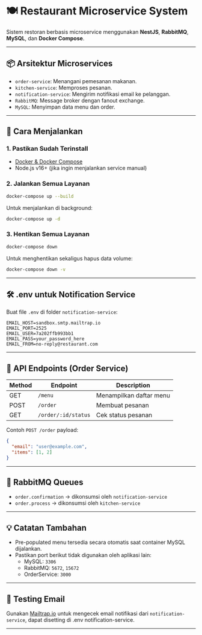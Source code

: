 # 🍽️ Restaurant Microservice System

Sistem restoran berbasis microservice menggunakan **NestJS**, **RabbitMQ**, **MySQL**, dan **Docker Compose**.

---

## 📦 Arsitektur Microservices

- `order-service`: Menangani pemesanan makanan.
- `kitchen-service`: Memproses pesanan.
- `notification-service`: Mengirim notifikasi email ke pelanggan.
- `RabbitMQ`: Message broker dengan fanout exchange.
- `MySQL`: Menyimpan data menu dan order.

---

## 🚀 Cara Menjalankan

### 1. Pastikan Sudah Terinstall

- [Docker & Docker Compose](https://docs.docker.com/get-docker/)
- Node.js v16+ (jika ingin menjalankan service manual)

### 2. Jalankan Semua Layanan

```bash
docker-compose up --build
```

Untuk menjalankan di background:

```bash
docker-compose up -d
```

### 3. Hentikan Semua Layanan

```bash
docker-compose down
```

Untuk menghentikan sekaligus hapus data volume:

```bash
docker-compose down -v
```

---

## 🛠️ .env untuk Notification Service

Buat file `.env` di folder `notification-service`:

```
EMAIL_HOST=sandbox.smtp.mailtrap.io
EMAIL_PORT=2525
EMAIL_USER=7a202ffb993bb1
EMAIL_PASS=your_password_here
EMAIL_FROM=no-reply@restaurant.com
```

---

## 🔌 API Endpoints (Order Service)

| Method | Endpoint                   | Description             |
|--------|----------------------------|-------------------------|
| GET    | `/menu`                   | Menampilkan daftar menu |
| POST   | `/order`                  | Membuat pesanan         |
| GET    | `/order/:id/status`       | Cek status pesanan      |

Contoh `POST /order` payload:

```json
{
  "email": "user@example.com",
  "items": [1, 2]
}
```

---

## 📡 RabbitMQ Queues

- `order.confirmation` → dikonsumsi oleh `notification-service`
- `order.process` → dikonsumsi oleh `kitchen-service`

---

## 💡 Catatan Tambahan

- Pre-populated menu tersedia secara otomatis saat container MySQL dijalankan.
- Pastikan port berikut tidak digunakan oleh aplikasi lain:
  - MySQL: `3306`
  - RabbitMQ: `5672`, `15672`
  - OrderService: `3000`

---

## 🧪 Testing Email

Gunakan [Mailtrap.io](https://mailtrap.io/) untuk mengecek email notifikasi dari `notification-service`, dapat disetting di .env notification-service.

---